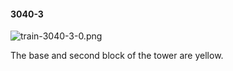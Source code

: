 #### 3040-3
![train-3040-3-0.png](https://github.com/lil-lab/nlvr/raw/master/nlvr/train/images/30/train-3040-3-0.png "train-3040-3-0.png")

The base and second block of the tower are yellow.